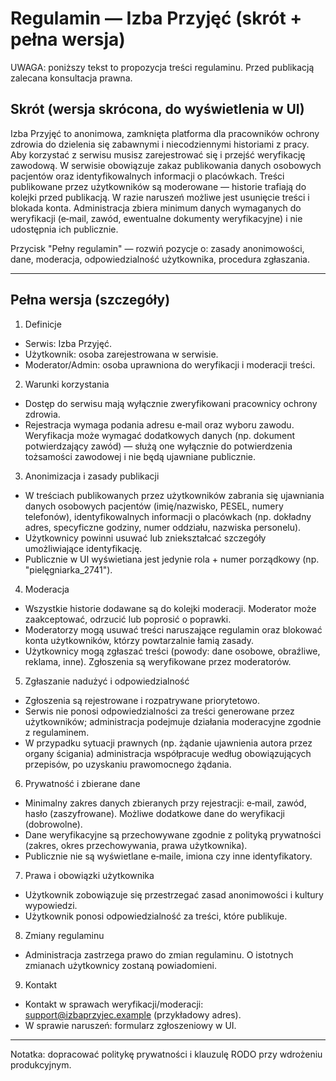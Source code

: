 # Regulamin — Izba Przyjęć (skrót + pełna wersja)

UWAGA: poniższy tekst to propozycja treści regulaminu. Przed publikacją zalecana konsultacja prawna.

## Skrót (wersja skrócona, do wyświetlenia w UI)
Izba Przyjęć to anonimowa, zamknięta platforma dla pracowników ochrony zdrowia do dzielenia się zabawnymi i niecodziennymi historiami z pracy. Aby korzystać z serwisu musisz zarejestrować się i przejść weryfikację zawodową. W serwisie obowiązuje zakaz publikowania danych osobowych pacjentów oraz identyfikowalnych informacji o placówkach. Treści publikowane przez użytkowników są moderowane — historie trafiają do kolejki przed publikacją. W razie naruszeń możliwe jest usunięcie treści i blokada konta. Administracja zbiera minimum danych wymaganych do weryfikacji (e‑mail, zawód, ewentualne dokumenty weryfikacyjne) i nie udostępnia ich publicznie.

Przycisk "Pełny regulamin" — rozwiń pozycje o: zasady anonimowości, dane, moderacja, odpowiedzialność użytkownika, procedura zgłaszania.

---

## Pełna wersja (szczegóły)

1. Definicje
- Serwis: Izba Przyjęć.
- Użytkownik: osoba zarejestrowana w serwisie.
- Moderator/Admin: osoba uprawniona do weryfikacji i moderacji treści.

2. Warunki korzystania
- Dostęp do serwisu mają wyłącznie zweryfikowani pracownicy ochrony zdrowia.
- Rejestracja wymaga podania adresu e‑mail oraz wyboru zawodu. Weryfikacja może wymagać dodatkowych danych (np. dokument potwierdzający zawód) — służą one wyłącznie do potwierdzenia tożsamości zawodowej i nie będą ujawniane publicznie.

3. Anonimizacja i zasady publikacji
- W treściach publikowanych przez użytkowników zabrania się ujawniania danych osobowych pacjentów (imię/nazwisko, PESEL, numery telefonów), identyfikowalnych informacji o placówkach (np. dokładny adres, specyficzne godziny, numer oddziału, nazwiska personelu).
- Użytkownicy powinni usuwać lub zniekształcać szczegóły umożliwiające identyfikację.
- Publicznie w UI wyświetiana jest jedynie rola + numer porządkowy (np. "pielęgniarka_2741").

4. Moderacja
- Wszystkie historie dodawane są do kolejki moderacji. Moderator może zaakceptować, odrzucić lub poprosić o poprawki.
- Moderatorzy mogą usuwać treści naruszające regulamin oraz blokować konta użytkowników, którzy powtarzalnie łamią zasady.
- Użytkownicy mogą zgłaszać treści (powody: dane osobowe, obraźliwe, reklama, inne). Zgłoszenia są weryfikowane przez moderatorów.

5. Zgłaszanie nadużyć i odpowiedzialność
- Zgłoszenia są rejestrowane i rozpatrywane priorytetowo.
- Serwis nie ponosi odpowiedzialności za treści generowane przez użytkowników; administracja podejmuje działania moderacyjne zgodnie z regulaminem.
- W przypadku sytuacji prawnych (np. żądanie ujawnienia autora przez organy ścigania) administracja współpracuje według obowiązujących przepisów, po uzyskaniu prawomocnego żądania.

6. Prywatność i zbierane dane
- Minimalny zakres danych zbieranych przy rejestracji: e‑mail, zawód, hasło (zaszyfrowane). Możliwe dodatkowe dane do weryfikacji (dobrowolne).
- Dane weryfikacyjne są przechowywane zgodnie z polityką prywatności (zakres, okres przechowywania, prawa użytkownika).
- Publicznie nie są wyświetlane e‑maile, imiona czy inne identyfikatory.

7. Prawa i obowiązki użytkownika
- Użytkownik zobowiązuje się przestrzegać zasad anonimowości i kultury wypowiedzi.
- Użytkownik ponosi odpowiedzialność za treści, które publikuje.

8. Zmiany regulaminu
- Administracja zastrzega prawo do zmian regulaminu. O istotnych zmianach użytkownicy zostaną powiadomieni.

9. Kontakt
- Kontakt w sprawach weryfikacji/moderacji: support@izbaprzyjec.example (przykładowy adres).
- W sprawie naruszeń: formularz zgłoszeniowy w UI.

---

Notatka: dopracować politykę prywatności i klauzulę RODO przy wdrożeniu produkcyjnym.